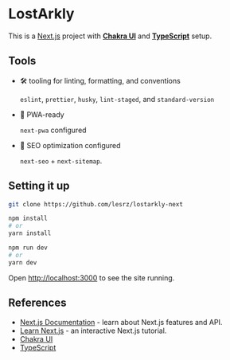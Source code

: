 # LostArkly

This is a [Next.js](https://nextjs.org/) project with [**Chakra UI**](https://chakra-ui.com) and [**TypeScript**](https://www.typescriptlang.org) setup.

## Tools

- 🛠️ tooling for linting, formatting, and conventions

  `eslint`, `prettier`, `husky`, `lint-staged`, and `standard-version`

- 📱 PWA-ready

  `next-pwa` configured

- 🔎 SEO optimization configured

  `next-seo` + `next-sitemap`.

## Setting it up

```bash
git clone https://github.com/lesrz/lostarkly-next

npm install
# or
yarn install

npm run dev
# or
yarn dev
```

Open [http://localhost:3000](http://localhost:3000) to see the site running.

## References

- [Next.js Documentation](https://nextjs.org/docs) - learn about Next.js features and API.
- [Learn Next.js](https://nextjs.org/learn) - an interactive Next.js tutorial.
- [Chakra UI](https://chakra-ui.com)
- [TypeScript](https://www.typescriptlang.org)
